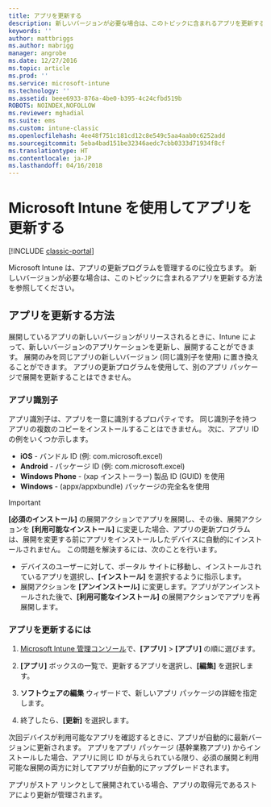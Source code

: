 ```yaml
---
title: アプリを更新する
description: 新しいバージョンが必要な場合は、このトピックに含まれるアプリを更新する方法を参照してください。
keywords: ''
author: mattbriggs
ms.author: mabrigg
manager: angrobe
ms.date: 12/27/2016
ms.topic: article
ms.prod: ''
ms.service: microsoft-intune
ms.technology: ''
ms.assetid: beee6933-876a-4be0-b395-4c24cfbd519b
ROBOTS: NOINDEX,NOFOLLOW
ms.reviewer: mghadial
ms.suite: ems
ms.custom: intune-classic
ms.openlocfilehash: 4ee48f751c181cd12c8e549c5aa4aab0c6252add
ms.sourcegitcommit: 5eba4bad151be32346aedc7cbb0333d71934f8cf
ms.translationtype: HT
ms.contentlocale: ja-JP
ms.lasthandoff: 04/16/2018
---
```

# <a name="update-apps-using-microsoft-intune"></a>Microsoft Intune を使用してアプリを更新する

[!INCLUDE [classic-portal](../includes/classic-portal.md)]

Microsoft Intune は、アプリの更新プログラムを管理するのに役立ちます。 新しいバージョンが必要な場合は、このトピックに含まれるアプリを更新する方法を参照してください。

## <a name="how-to-update-apps"></a>アプリを更新する方法
展開しているアプリの新しいバージョンがリリースされるときに、Intune によって、新しいバージョンのアプリケーションを更新し、展開することができます。 展開のみを同じアプリの新しいバージョン (同じ識別子を使用) に置き換えることができます。 アプリの更新プログラムを使用して、別のアプリ パッケージで展開を更新することはできません。

### <a name="app-identifiers"></a>アプリ識別子
アプリ識別子は、アプリを一意に識別するプロパティです。 同じ識別子を持つアプリの複数のコピーをインストールすることはできません。 次に、アプリ ID の例をいくつか示します。

- **iOS** - バンドル ID (例: com.microsoft.excel)
- **Android** - パッケージ ID (例: com.microsoft.excel)
- **Windows Phone** - (xap インストーラー) 製品 ID (GUID) を使用
- **Windows** - (appx/appxbundle) パッケージの完全名を使用



> [!IMPORTANT]
> **[必須のインストール]** の展開アクションでアプリを展開し、その後、展開アクションを **[利用可能なインストール]** に変更した場合、アプリの更新プログラムは、展開を変更する前にアプリをインストールしたデバイスに自動的にインストールされません。 この問題を解決するには、次のことを行います。
>
> -   デバイスのユーザーに対して、ポータル サイトに移動し、インストールされているアプリを選択し、**[インストール]** を選択するように指示します。
> -   展開アクションを **[アンインストール]** に変更します。アプリがアンインストールされた後で、**[利用可能なインストール]** の展開アクションでアプリを再展開します。

### <a name="to-update-an-app"></a>アプリを更新するには

1.  [Microsoft Intune 管理コンソール](https://manage.microsoft.com)で、**[アプリ]** &gt; **[アプリ]** の順に選びます。

2.  **[アプリ]** ボックスの一覧で、更新するアプリを選択し、**[編集]** を選択します。

3.  **ソフトウェアの編集** ウィザードで、新しいアプリ パッケージの詳細を指定します。

4.  終了したら、**[更新]** を選択します。

次回デバイスが利用可能なアプリを確認するときに、アプリが自動的に最新バージョンに更新されます。
アプリをアプリ パッケージ (基幹業務アプリ) からインストールした場合、アプリに同じ ID が与えられている限り、必須の展開と利用可能な展開の両方に対してアプリが自動的にアップグレードされます。

アプリがストア リンクとして展開されている場合、アプリの取得元であるストアにより更新が管理されます。

